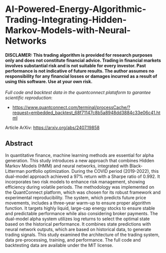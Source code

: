 # AI-Powered-Energy-Algorithmic-Trading-Integrating-Hidden-Markov-Models-with-Neural-Networks

#### DISCLAMER: This trading algorithm is provided for research purposes only and does not constitute financial advice. Trading in financial markets involves substantial risk and is not suitable for every investor. Past performance is not indicative of future results. The author assumes no responsibility for any financial losses or damages incurred as a result of using this software. Use at your own risk.

*Full code and backtest data in the quantconnect plataform to garantee scientific reproduction*: 

- https://www.quantconnect.com/terminal/processCache/?request=embedded_backtest_68f71147c8b5a8948dd3884c33e06c41.html

Article ArXiv: https://arxiv.org/abs/2407.19858 

## Abstract

In quantitative finance, machine learning methods are essential for alpha generation. This study introduces a new approach that combines Hidden Markov Models (HMM) and neural networks, integrated with Black- Litterman  portfolio optimization. During the COVID period (2019-2022), this dual-model approach achieved a 97% return with a Sharpe ratio of 0.992. It incorporates two risk models to enhance risk management, showing efficiency during volatile periods. The methodology was implemented on the QuantConnect platform, which was chosen for its robust framework and experimental reproducibility. The system, which predicts future price movements, includes a three-year warm-up to ensure proper algorithm function. It targets highly liquid, large-cap energy stocks to ensure stable and predictable performance while also considering broker payments. The dual-model alpha system utilizes log returns to select the optimal state based on the historical performance. It combines state predictions with neural network outputs, which are based on historical data, to generate trading signals. This study examined the architecture of the trading system, data pre-processing, training, and performance. The full code and backtesting data are available under the MIT license.
